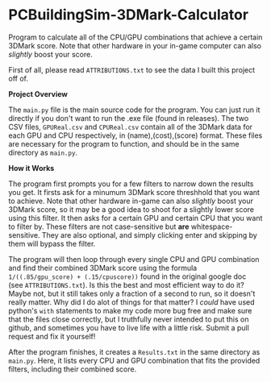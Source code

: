 # PCBuildingSim-3DMark-Calculator
Program to calculate all of the CPU/GPU combinations that achieve a certain 3DMark score. Note that other hardware in your in-game computer can also _slightly_ boost your score.

First of all, please read ```ATTRIBUTIONS.txt``` to see the data I built this project off of.

**Project Overview**

The ```main.py``` file is the main source code for the program. You can just run it directly if you don't want to run the .exe file (found in releases). The two CSV files, ```GPUReal.csv``` and ```CPUReal.csv``` contain all of the 3DMark data for each GPU and CPU respectively, in (name),(cost),(score) format. These files are necessary for the program to function, and should be in the same directory as ```main.py```.

**How it Works**

The program first prompts you for a few filters to narrow down the results you get. It firsts ask for a minumum 3DMark score threshhold that you want to achieve. Note that other hardware in-game can also _slightly_ boost your 3DMark score, so it may be a good idea to shoot for a slightly lower score using this filter. It then asks for a certain GPU and certain CPU that you want to filter by. These filters are not case-sensitive but **are** whitespace-sensitive. They are also optional, and simply clicking enter and skipping by them will bypass the filter.

The program will then loop through every single CPU and GPU combination and find their combined 3DMark score using the formula ```1/((.85/gpu_score) + (.15/cpuscore))``` found in the original google doc (see ```ATTRIBUTIONS.txt```). Is this the best and most efficient way to do it? Maybe not, but it still takes only a fraction of a second to run, so it doesn't really matter. Why did I do alot of things for that matter? I _could_ have used python's ```with``` statements to make my code more bug free and make sure that the files close correctly, but I truthfully never intended to put this on github, and sometimes you have to live life with a little risk. Submit a pull request and fix it yourself!

After the program finishes, it creates a ```Results.txt``` in the same directory as ```main.py```. Here, it lists every CPU and GPU combination that fits the provided filters, including their combined score.

